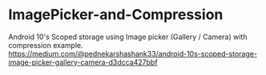 # ImagePicker-and-Compression
Android 10's Scoped storage using Image picker (Gallery / Camera) with compression example.
https://medium.com/@pednekarshashank33/android-10s-scoped-storage-image-picker-gallery-camera-d3dcca427bbf
